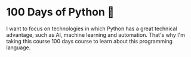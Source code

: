 
# 100 Days of Python 🐍

I want to focus on technologies in which Python has a great technical advantage, such as AI, machine learning and automation. That's why I'm taking this course 100 days course to learn about this programming language. 

